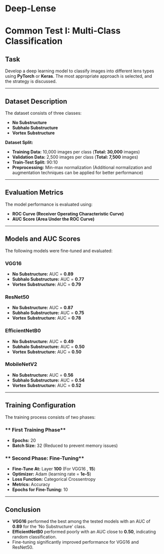 # **Deep-Lense**
# Common Test I: Multi-Class Classification

## Task
Develop a deep learning model to classify images into different lens types using **PyTorch** or **Keras**. The most appropriate approach is selected, and the strategy is discussed.

---

## Dataset Description
The dataset consists of three classes:
- **No Substructure**
- **Subhalo Substructure**
- **Vortex Substructure**

**Dataset Split:**
- **Training Data:** 10,000 images per class (**Total: 30,000** images)
- **Validation Data:** 2,500 images per class (**Total: 7,500** images)
- **Train-Test Split:** 90:10
- **Preprocessing:** Min-max normalization (Additional normalization and augmentation techniques can be applied for better performance)

---

## Evaluation Metrics
The model performance is evaluated using:
- **ROC Curve (Receiver Operating Characteristic Curve)**
- **AUC Score (Area Under the ROC Curve)**

---

## Models and AUC Scores
The following models were fine-tuned and evaluated:

### **VGG16**
- **No Substructure:** AUC = **0.89**
- **Subhalo Substructure:** AUC = **0.77**
- **Vortex Substructure:** AUC = **0.79**

### **ResNet50**
- **No Substructure:** AUC = **0.87**
- **Subhalo Substructure:** AUC = **0.75**
- **Vortex Substructure:** AUC = **0.78**

### **EfficientNetB0**
- **No Substructure:** AUC = **0.49**
- **Subhalo Substructure:** AUC = **0.50**
- **Vortex Substructure:** AUC = **0.50**

### **MobileNetV2**
- **No Substructure:** AUC = **0.56**
- **Subhalo Substructure:** AUC = **0.54**
- **Vortex Substructure:** AUC = **0.52**

---

## Training Configuration
The training process consists of two phases:

### ** First Training Phase**
- **Epochs:** 20
- **Batch Size:** 32 (Reduced to prevent memory issues)

### ** Second Phase: Fine-Tuning**
- **Fine-Tune At:** Layer **100** (For VGG16 , **15**)
- **Optimizer:** Adam (learning rate = **1e-5**)
- **Loss Function:** Categorical Crossentropy
- **Metrics:** Accuracy
- **Epochs for Fine-Tuning:** 10

---

## Conclusion
- **VGG16** performed the best among the tested models with an AUC of **0.89** for the 'No Substructure' class.
- **EfficientNetB0** performed poorly with an AUC close to **0.50**, indicating random classification.
- Fine-tuning significantly improved performance for VGG16 and ResNet50.



